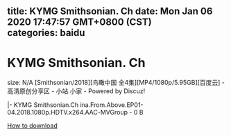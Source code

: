 
title: KYMG Smithsonian. Ch
date: Mon Jan 06 2020 17:47:57 GMT+0800 (CST)    
categories: baidu
---

# KYMG Smithsonian. Ch
size: N/A
 [Smithsonian/2018][鸟瞰中国 全4集][MP4/1080p/5.95GB][百度云] - 高清原创分享区 - 小站.小家 - Powered by Discuz!
 
|- KYMG Smithsonian.Ch ina.From.Above.EP01-04.2018.1080p.HDTV.x264.AAC-MVGroup - 0 B

[How to download](https://bpcam.bemobtrk.com/go/2ceec3aa-1ca2-46d6-b9ff-aaa5c184517c?jno=1623)